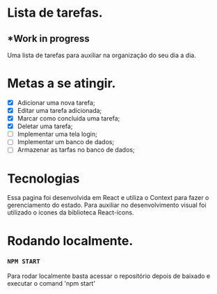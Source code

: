 # Lista de tarefas.
## *Work in progress
Uma lista de tarefas para auxiliar na organização do seu dia a dia.

# Metas a se atingir.
 - [x] Adicionar uma nova tarefa;
 - [x] Editar uma tarefa adicionada;
 - [x] Marcar como concluida uma tarefa;
 - [x] Deletar uma tarefa;
 - [ ] Implementar uma tela login;
 - [ ] Implementar um banco de dados;
 - [ ] Armazenar as tarfas no banco de dados;

# Tecnologias
Essa pagina foi desenvolvida em React e utiliza o Context para fazer o gerenciamento do estado. Para auxiliar no desenvolvimento visual foi utilizado o icones da biblioteca React-icons.

# Rodando localmente.
### `NPM START`
Para rodar localmente basta acessar o repositório depois de baixado e executar o comand 'npm start'


